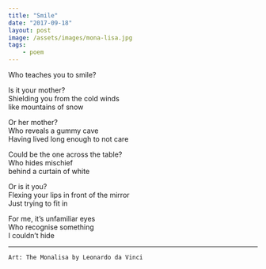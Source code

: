 ```yaml
---
title: "Smile"
date: "2017-09-18"
layout: post
image: /assets/images/mona-lisa.jpg
tags: 
    - poem
---
```



Who teaches you to smile?  

Is it your mother?  
Shielding you from the cold winds  
like mountains of snow  

Or her mother?  
Who reveals a gummy cave  
Having lived long enough to not care  

Could be the one across the table?  
Who hides mischief  
behind a curtain of white  

Or is it you?  
Flexing your lips in front of the mirror  
Just trying to fit in  

For me, it’s unfamiliar eyes  
Who recognise something  
I couldn’t hide  

***
`Art: The Monalisa by Leonardo da Vinci`